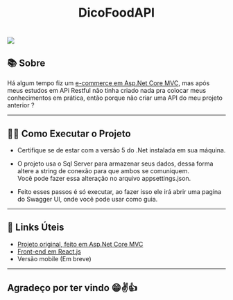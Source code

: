 <h1 align="center">DicoFoodAPI</h1>
<h1><img src="https://ik.imagekit.io/xguomcqgelu/DicoFoodAPI_Swargger_auT2TI0bf.png?updatedAt=1628221338501"/></h1>

## 📚 Sobre

Há algum tempo fiz um [e-commerce em Asp.Net Core MVC](https://github.com/MayconFagundesMonteiro/LanchesMacMVC), mas após meus estudos em APi Restful não tinha criado nada pra colocar meus conhecimentos em prática, então porque não criar uma API do meu projeto anterior ?

---

## 👩‍🏫 Como Executar o Projeto

- Certifique se de estar com a versão 5 do .Net instalada em sua máquina.

- O projeto usa o Sql Server para armazenar seus dados, dessa forma altere a string de conexão para que ambos se comuniquem. </br>
Você pode fazer essa alteração no arquivo appsettings.json.

- Feito esses passos é só executar, ao fazer isso ele irá abrir uma pagína do Swagger UI, onde você pode usar como guia.

---

## 🔗 Links Úteis
* [Projeto original, feito em Asp.Net Core MVC](https://github.com/MayconFagundesMonteiro/LanchesMacMVC)
* [Front-end em React.js](https://github.com/MayconFagundesMonteiro/Lanche-React)
* Versão mobile (Em breve)

---
## Agradeço por ter vindo 😁✌👍